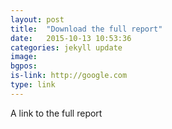 ```yaml
---
layout: post
title:  "Download the full report"
date:   2015-10-13 10:53:36
categories: jekyll update
image:
bgpos:
is-link: http://google.com
type: link
---
```


A link to the full report